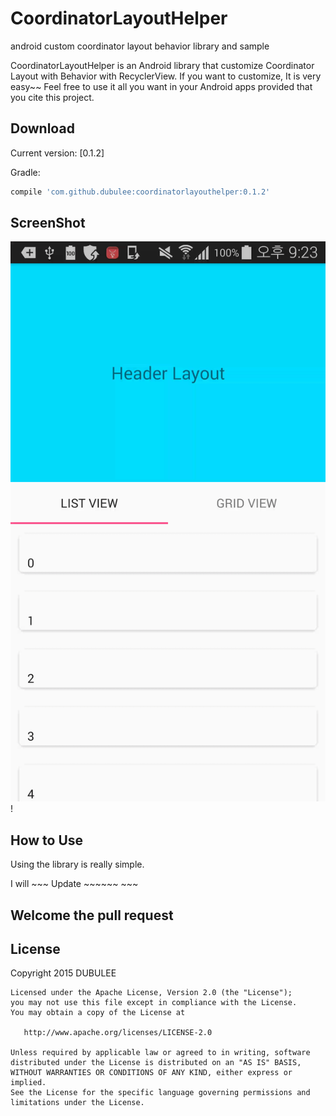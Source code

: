# CoordinatorLayoutHelper
android custom coordinator layout behavior library and sample

CoordinatorLayoutHelper is an Android library that customize Coordinator Layout with Behavior with RecyclerView.
If you want to customize, It is very easy~~ 
Feel free to use it all you want in your Android apps provided that you cite this project.

Download
--------

Current version: [0.1.2]

Gradle:
```groovy
compile 'com.github.dubulee:coordinatorlayouthelper:0.1.2'
```

ScreenShot
------
![ScreenShot](art/coordinatorlayouthelperscreenshot.gif)!

How to Use
------
Using the library is really simple.

I will ~~~ Update ~~~~~~ ~~~ 

Welcome the pull request
-------------------------

License
-------------------------
Copyright 2015 DUBULEE

    Licensed under the Apache License, Version 2.0 (the "License");
    you may not use this file except in compliance with the License.
    You may obtain a copy of the License at

       http://www.apache.org/licenses/LICENSE-2.0

    Unless required by applicable law or agreed to in writing, software
    distributed under the License is distributed on an "AS IS" BASIS,
    WITHOUT WARRANTIES OR CONDITIONS OF ANY KIND, either express or implied.
    See the License for the specific language governing permissions and
    limitations under the License.
